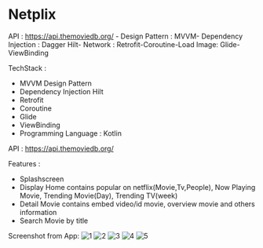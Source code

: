 # Netplix
API : https://api.themoviedb.org/ - Design Pattern : MVVM- Dependency Injection : Dagger Hilt- Network : Retrofit-Coroutine-Load Image: Glide-ViewBinding

TechStack :
- MVVM Design Pattern
- Dependency Injection Hilt
- Retrofit
- Coroutine
- Glide
- ViewBinding
- Programming Language : Kotlin

API : https://api.themoviedb.org/  

Features :
- Splashscreen
-  Display Home contains popular on netflix(Movie,Tv,People), Now Playing Movie, Trending Movie(Day), Trending TV(week)
- Detail Movie contains embed video/id movie, overview movie and others information
- Search Movie by title

Screenshot from App:
![1](https://user-images.githubusercontent.com/48192666/214667453-4976c5d2-3a43-4c68-bf6c-03014658cd98.jpg)
![2](https://user-images.githubusercontent.com/48192666/214667516-bb73d254-844d-484a-873e-e4ee75f8b3ab.jpg)
![3](https://user-images.githubusercontent.com/48192666/214667591-e034f871-4460-4b55-8c67-88b1b4b9bca3.jpg)
![4](https://user-images.githubusercontent.com/48192666/214667630-62875b0c-2bc2-4058-94ca-f74c4301d41c.jpg)
![5](https://user-images.githubusercontent.com/48192666/214667687-a7a17a24-8980-45b4-89d5-7630bcc7def9.jpg)





